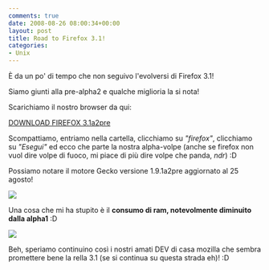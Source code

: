 ```yaml
---
comments: true
date: 2008-08-26 08:00:34+00:00
layout: post
title: Road to Firefox 3.1!
categories:
- Unix
---
```


È da un po' di tempo che non seguivo l'evolversi di Firefox 3.1!

Siamo giunti alla pre-alpha2 e qualche miglioria la si nota!

Scarichiamo il nostro browser da qui:

[DOWNLOAD FIREFOX 3.1a2pre](http://ftp.mozilla.org/pub/mozilla.org/firefox/nightly/latest-trunk/)

Scompattiamo, entriamo nella cartella, clicchiamo su _"firefox"_, clicchiamo su _"Esegui"_ ed ecco che parte la nostra alpha-volpe (anche se firefox non vuol dire volpe di fuoco, mi piace di più dire volpe che panda, _ndr_) :D

Possiamo notare il motore Gecko versione 1.9.1a2pre aggiornato al 25 agosto!

[![](http://www.allfreeportal.com/imghost/thumbs/493832Schermata.png)](http://www.allfreeportal.com/imghost/viewer.php?id=493832Schermata.png)

Una cosa che mi ha stupito è il **consumo di ram, notevolmente diminuito dalla alpha1** :D

[![](http://www.allfreeportal.com/imghost/thumbs/693605Schermata-1.png)](http://www.allfreeportal.com/imghost/viewer.php?id=693605Schermata-1.png)

Beh, speriamo continuino così i nostri amati DEV di casa mozilla che sembra promettere bene la rella 3.1 (se si continua su questa strada eh)! :D
